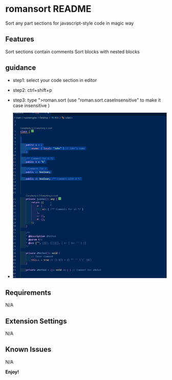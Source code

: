 # romansort README

Sort any part sections for javascript-style code in magic way



## Features

Sort sections contain comments
Sort blocks  with nested blocks

## guidance

- step1: select your code section in editor
- step2: ctrl+shift+p
- step3: type ">roman.sort (use "roman.sort.caseInsensitive" to make it case insensitive )

- ![Alt Text](demo1.gif)

## Requirements
N/A

## Extension Settings

N/A

## Known Issues

N/A

**Enjoy!**
